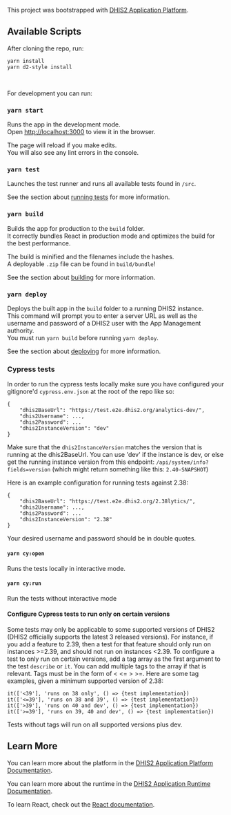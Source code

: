 This project was bootstrapped with [DHIS2 Application Platform](https://github.com/dhis2/app-platform).

## Available Scripts

After cloning the repo, run:

`yarn install`<br />
`yarn d2-style install`

<br />

For development you can run:

### `yarn start`

Runs the app in the development mode.<br />
Open [http://localhost:3000](http://localhost:3000) to view it in the browser.

The page will reload if you make edits.<br />
You will also see any lint errors in the console.

### `yarn test`

Launches the test runner and runs all available tests found in `/src`.<br />

See the section about [running tests](https://platform.dhis2.nu/#/scripts/test) for more information.

### `yarn build`

Builds the app for production to the `build` folder.<br />
It correctly bundles React in production mode and optimizes the build for the best performance.

The build is minified and the filenames include the hashes.<br />
A deployable `.zip` file can be found in `build/bundle`!

See the section about [building](https://platform.dhis2.nu/#/scripts/build) for more information.

### `yarn deploy`

Deploys the built app in the `build` folder to a running DHIS2 instance.<br />
This command will prompt you to enter a server URL as well as the username and password of a DHIS2 user with the App Management authority.<br/>
You must run `yarn build` before running `yarn deploy`.<br />

See the section about [deploying](https://platform.dhis2.nu/#/scripts/deploy) for more information.

### Cypress tests

In order to run the cypress tests locally make sure you have configured your gitignore'd `cypress.env.json` at the root of the repo like so:

```
{
    "dhis2BaseUrl": "https://test.e2e.dhis2.org/analytics-dev/",
    "dhis2Username": ...,
    "dhis2Password": ...
    "dhis2InstanceVersion": "dev"
}
```

Make sure that the `dhis2InstanceVersion` matches the version that is running at the dhis2BaseUrl. You can use 'dev' if the instance is dev, or else get the running instance version from this endpoint: `/api/system/info?fields=version` (which might return something like this: `2.40-SNAPSHOT`)

Here is an example configuration for running tests against 2.38:

```
{
    "dhis2BaseUrl": "https://test.e2e.dhis2.org/2.38lytics/",
    "dhis2Username": ...,
    "dhis2Password": ...
    "dhis2InstanceVersion": "2.38"
}
```

Your desired username and password should be in double quotes.

#### `yarn cy:open`

Runs the tests locally in interactive mode.

#### `yarn cy:run`

Run the tests without interactive mode

#### Configure Cypress tests to run only on certain versions

Some tests may only be applicable to some supported versions of DHIS2 (DHIS2 officially supports the latest 3 released versions). For instance, if you add a feature to 2.39, then a test for that feature should only run on instances >=2.39, and should not run on instances <2.39. To configure a test to only run on certain versions, add a tag array as the first argument to the test `describe` or `it`. You can add multiple tags to the array if that is relevant. Tags must be in the form of < <= > >=. Here are some tag examples, given a minimum supported version of 2.38:

```
it(['<39'], 'runs on 38 only', () => {test implementation})
it(['<=39'], 'runs on 38 and 39', () => {test implementation})
it(['>39'], 'runs on 40 and dev', () => {test implementation})
it(['>=39'], 'runs on 39, 40 and dev', () => {test implementation})
```

Tests without tags will run on all supported versions plus dev.

## Learn More

You can learn more about the platform in the [DHIS2 Application Platform Documentation](https://platform.dhis2.nu/).

You can learn more about the runtime in the [DHIS2 Application Runtime Documentation](https://runtime.dhis2.nu/).

To learn React, check out the [React documentation](https://reactjs.org/).
